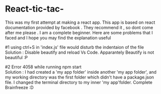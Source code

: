 # React-tic-tac-
This was my first attempt at making a react app. This app is based on react documentation provided by facebook . They recommend it ,
so dont come after me please . I am a complete beginner. Here are some problems that I faced and I hope you may find the explanation 
useful
 
 #1 using ctrl+S in 'index.js' file would disturb the indentaion of the file <br>
    Solution : Disable beautify and reload Vs Code. Apparantely Beautify is not beautiful :P
 
 #2 Error 4058 while running npm start<br>
    Solution : I had created a 'my app folder' inside another 'my app folder', and my working directory was the first folder 
    which didn't have a package.json file. I changed the  terminal directory to my  inner 'my app'folder. Complete Brainfreeze :D
